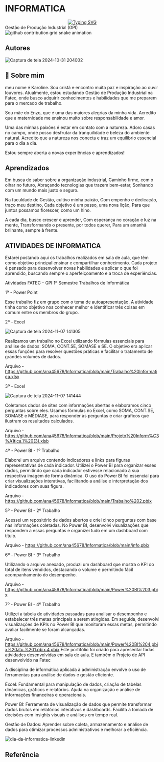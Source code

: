 # INFORMATICA
<div align="center">
  <a href="https://git.io/typing-svg">
    <img src="https://readme-typing-svg.demolab.com?font=Fira+Code&weight=500&size=22&pause=1000&color=FF00F6&center=true&vCenter=true&random=false&width=524&lines=%E2%8A%B9+Welcome+to+my+profile!+%CB%99%E1%B5%95%CB%99+%E2%8A%B9+" alt="Typing SVG">
  </a>
</div>
 Gestão de Produção Industrial (GPI) 

<picture align="center">
  <source media="(prefers-color-scheme: dark)" srcset="https://raw.githubusercontent.com/Lari104/LightYagami/output/github-contribution-grid-snake-dark.svg">
  <source media="(prefers-color-scheme: light)" srcset="https://raw.githubusercontent.com/Lari104/LightYagami/output/github-contribution-grid-snake-dark.svg">
  <img align="center" alt="github contribution grid snake animation" src="https://raw.githubusercontent.com/Lari104/LightYagami /output/github-contribution-grid-snake.svg">
</picture>

## Autores
![Captura de tela 2024-10-31 204002](https://github.com/user-attachments/assets/d5a0dc43-ce5e-4f14-9f50-0f46b2d09b24)

## 🚀 Sobre mim
 meu nome é Karoline. Sou cristã e encontro muita paz e inspiração ao ouvir louvores. Atualmente, estou estudando Gestão de Produção Industrial na Fatec, onde busco adquirir conhecimentos e habilidades que me preparem para o mercado de trabalho.

Sou mãe do Enzo, que é uma das maiores alegrias da minha vida. Acredito que a maternidade me ensinou muito sobre responsabilidade e amor.

Uma das minhas paixões é estar em contato com a natureza. Adoro casas no campo, onde posso desfrutar da tranquilidade e beleza do ambiente natural. Acredito que a natureza nos conecta e traz um equilíbrio essencial para o dia a dia.

Estou sempre aberta a novas experiências e aprendizados!


## Aprendizados

Em busca de saber sobre a organização industrial,
Caminho firme, com o olhar no futuro,
Abraçando tecnologias que trazem bem-estar,
Sonhando com um mundo mais justo e seguro.

Na faculdade de Gestão, cultivo minha paixão,
Com empenho e dedicação, traço meu destino,
Cada objetivo é um passo, uma nova lição,
Para que juntos possamos florescer, como um hino.

A cada dia, busco crescer e aprender,
Com esperança no coração e luz na mente,
Transformando o presente, por todos querer,
Para um amanhã brilhante, sempre à frente.




## ATIVIDADES DE INFORMATICA 

Estarei postando aqui os trabalhos realizados em sala de aula, que têm como objetivo principal ensinar e compartilhar conhecimento. Cada projeto é pensado para desenvolver novas habilidades e aplicar o que foi aprendido, buscando sempre o aperfeiçoamento e a troca de experiências.


Atividades FATEC – GPI 1º Semestre
Trabalhos de Informática

1º - Power Point

Esse trabalho fiz em grupo com o tema de autoapresentação. A atividade tinha como objetivo nos conhecer melhor e identificar três coisas em comum entre os membros do grupo. 


2º - Excel

![Captura de tela 2024-11-07 141305](https://github.com/user-attachments/assets/48e67614-734a-41a2-aade-2fbd07654f24)


Realizamos um trabalho no Excel utilizando fórmulas essenciais para análise de dados: SOMA, CONT.SE, SOMASE e SE. O objetivo era aplicar essas funções para resolver questões práticas e facilitar o tratamento de grandes volumes de dados.

Arquivo - https://github.com/ana45678/Informatica/blob/main/Trabalho%20Informatica.xlsx

3º - Excel

![Captura de tela 2024-11-07 141444](https://github.com/user-attachments/assets/defe534d-8ba5-4c8d-b5e4-b871bda0cf30)


Coletamos dados de sites com informações abertas e elaboramos cinco perguntas sobre eles. Usamos fórmulas no Excel, como SOMA, CONT.SE, SOMASE e MÉDIASE, para responder às perguntas e criar gráficos que ilustram os resultados calculados.

Arquivo - https://github.com/ana45678/Informatica/blob/main/Projeto%20Inform%C3%A1tica.1%20(3).xlsb

4º - Power BI - 1º Trabalho

Elaborei um arquivo contendo indicadores e links para figuras representativas de cada indicador. Utilizei o Power BI para organizar esses dados, permitindo que cada indicador estivesse relacionado à sua respectiva imagem de forma dinâmica. O uso do Power BI foi essencial para criar visualizações interativas, facilitando a análise e interpretação dos indicadores com suas figura.

Arquivo - https://github.com/ana45678/Informatica/blob/main/Trabalho%202.pbix


5º - Power BI - 2º Trabalho 

Acessei um repositório de dados abertos e criei cinco perguntas com base nas informações coletadas. No Power BI, desenvolvi visualizações que respondem a essas perguntas e organizei tudo em um dashboard com título.

Arquivo - https://github.com/ana45678/Informatica/blob/main/info.pbix


6º - Power BI - 3º Trabalho

Utilizando o arquivo anexado, produzi um dashboard que mostra o KPI do total de itens vendidos, destacando o volume e permitindo fácil acompanhamento do desempenho.

Arquivo - https://github.com/ana45678/Informatica/blob/main/Power%20BI%203.pbix


7º - Power BI - 4º Trabalho

Utilizei a tabela de atividades passadas para analisar o desempenho e estabelecer três metas principais a serem atingidas. Em seguida, desenvolvi visualizações de KPIs no Power BI que monitoram essas metas, permitindo avaliar facilmente se foram alcançadas.

Arquivo - https://github.com/ana45678/Informatica/blob/main/Power%20BI%204.pbix%20atu.%201.pbix.4.pbix
Este portifólio foi criado para apresentar todas atividades desenvolvidas em sala de aula. E também o 
Projeto de API desenvolvido na Fatec



A disciplina de informática aplicada à administração envolve o uso de ferramentas para análise de dados e gestão eficiente.

Excel: Fundamental para manipulação de dados, criação de tabelas dinâmicas, gráficos e relatórios. Ajuda na organização e análise de informações financeiras e operacionais.

Power BI: Ferramenta de visualização de dados que permite transformar dados brutos em relatórios interativos e dashboards. Facilita a tomada de decisões com insights visuais e análises em tempo real.

Gestão de Dados: Aprender sobre coleta, armazenamento e análise de dados para otimizar processos administrativos e melhorar a eficiência.





![dia-da-informatica-linkedin](https://github.com/user-attachments/assets/4c7af030-5842-4e89-9d99-a264a2e1d158)




## Referência


















